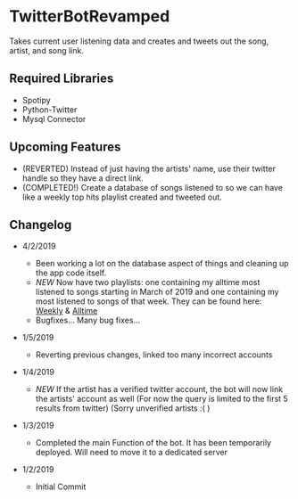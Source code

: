 # TwitterBotRevamped
Takes current user listening data and creates and tweets out the song, artist, and song link.   

## Required Libraries
- Spotipy
- Python-Twitter
- Mysql Connector

## Upcoming Features
- (REVERTED) Instead of just having the artists' name, use their twitter handle so they have a direct link.
- (COMPLETED!) Create a database of songs listened to so we can have like a weekly top hits playlist created and tweeted out.

## Changelog
- 4/2/2019
   - Been working a lot on the database aspect of things and cleaning up the app code itself.
   - *NEW* Now have two playlists: one containing my alltime most listened to songs starting in March of 2019
           and one containing my most listened to songs of that week. They can be found here: [Weekly](https://open.spotify.com/user/12140121901/playlist/2mSILmJCJE6dIAU8GJuuho?si=sJxs9lmZS_SAgX8yYpww-A, "Matt's Weekly Hits") & [Alltime](https://open.spotify.com/user/12140121901/playlist/4SPUd4E1c6Iam2cWKeub7y?si=r9rKJEu1RpCGq_5jfOBMbg, "Matt's Alltime Hits")
   - Bugfixes... Many bug fixes...        

- 1/5/2019
   - Reverting previous changes, linked too many incorrect accounts

- 1/4/2019
   - *NEW* If the artist has a verified twitter account, the bot will now link the artists' account as well (For now the query is limited to the first 5 results from twitter) (Sorry unverified artists :( )

- 1/3/2019
   - Completed the main Function of the bot. It has been temporarily deployed. Will need to move it to a dedicated server

- 1/2/2019
   - Initial Commit
